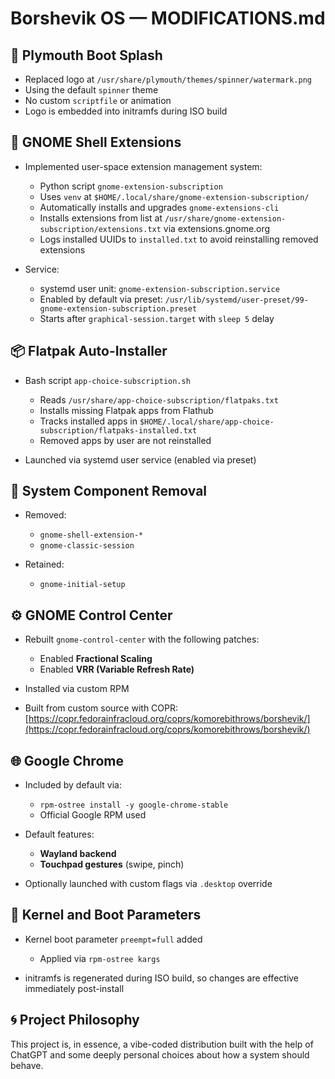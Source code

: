 # Borshevik OS — MODIFICATIONS.md

## 🎨 Plymouth Boot Splash

* Replaced logo at `/usr/share/plymouth/themes/spinner/watermark.png`
* Using the default `spinner` theme
* No custom `scriptfile` or animation
* Logo is embedded into initramfs during ISO build

## 🧩 GNOME Shell Extensions

* Implemented user-space extension management system:

  * Python script `gnome-extension-subscription`
  * Uses `venv` at `$HOME/.local/share/gnome-extension-subscription/`
  * Automatically installs and upgrades `gnome-extensions-cli`
  * Installs extensions from list at `/usr/share/gnome-extension-subscription/extensions.txt` via extensions.gnome.org
  * Logs installed UUIDs to `installed.txt` to avoid reinstalling removed extensions
* Service:

  * systemd user unit: `gnome-extension-subscription.service`
  * Enabled by default via preset: `/usr/lib/systemd/user-preset/99-gnome-extension-subscription.preset`
  * Starts after `graphical-session.target` with `sleep 5` delay

## 📦 Flatpak Auto-Installer

* Bash script `app-choice-subscription.sh`

  * Reads `/usr/share/app-choice-subscription/flatpaks.txt`
  * Installs missing Flatpak apps from Flathub
  * Tracks installed apps in `$HOME/.local/share/app-choice-subscription/flatpaks-installed.txt`
  * Removed apps by user are not reinstalled
* Launched via systemd user service (enabled via preset)

## 🧹 System Component Removal

* Removed:

  * `gnome-shell-extension-*`
  * `gnome-classic-session`
* Retained:

  * `gnome-initial-setup`

## ⚙️ GNOME Control Center

* Rebuilt `gnome-control-center` with the following patches:

  * Enabled **Fractional Scaling**
  * Enabled **VRR (Variable Refresh Rate)**
* Installed via custom RPM
* Built from custom source with COPR: [https://copr.fedorainfracloud.org/coprs/komorebithrows/borshevik/](https://copr.fedorainfracloud.org/coprs/komorebithrows/borshevik/)

## 🌐 Google Chrome

* Included by default via:

  * `rpm-ostree install -y google-chrome-stable`
  * Official Google RPM used
* Default features:

  * **Wayland backend**
  * **Touchpad gestures** (swipe, pinch)
* Optionally launched with custom flags via `.desktop` override

## 🧬 Kernel and Boot Parameters

* Kernel boot parameter `preempt=full` added

  * Applied via `rpm-ostree kargs`
* initramfs is regenerated during ISO build, so changes are effective immediately post-install

## 🌀 Project Philosophy

This project is, in essence, a vibe-coded distribution built with the help of ChatGPT and some deeply personal choices about how a system should behave.
